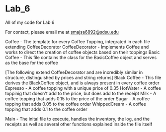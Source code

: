 # Lab_6
All of my code for Lab 6

For contact, please email me at smajsa6892@sdsu.edu

Coffee - The template for every Coffee Topping, integrated in each file extending CoffeeDecorator
CoffeeDecorator - Implements Coffee and works to direct the creation of coffee objects based on their toppings
Basic Coffee - This file contains the class for the BasicCoffee object and serves as the base for the coffee

[The following extend CoffeeDecorator and are incredibly similar in structure, distinguished by prices and string returns]
Black Coffee - This file derives the BlackCoffee object, and is always present in every coffee order
Espresso - A coffee topping with a unique price of 0.35
HotWater - A coffee toppinig that doesn't add to the price, but does add to the receipt
Milk - A coffee topping that adds 0.15 to the price of the order
Sugar - A coffee topping that adds 0.05 to the coffee order
WhippedCream - A coffee topping that adds 0.1 to the coffee order

Main - The inital file to execute, handles the inventory, the log, and the receipts as well as several other functions explained inside the file itself
